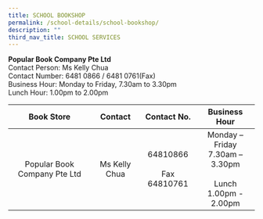 ```yaml
---
title: SCHOOL BOOKSHOP
permalink: /school-details/school-bookshop/
description: ""
third_nav_title: SCHOOL SERVICES
---
```


**Popular Book Company Pte Ltd**
<br>Contact Person: Ms Kelly Chua
<br>Contact Number: 6481 0866 / 6481 0761(Fax)
<br>Business Hour: Monday to Friday, 7.30am to 3.30pm
<br>Lunch Hour: 1.00pm to 2.00pm

|          Book Store          |    Contact    |        Contact No.       |                            Business Hour                           |
|:----------------:|:-------------:|:--------:|:---------:|
| Popular Book Company Pte Ltd | Ms Kelly Chua | 64810866<br><br>Fax 64810761 | Monday – Friday<br>7.30am – 3.30pm<br><br>Lunch<br>1.00pm - 2.00pm |